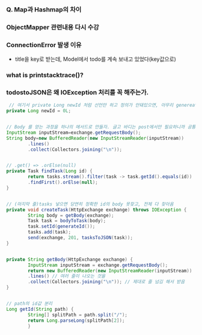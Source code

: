 ### Q. Map과 Hashmap의 차이

### ObjectMapper 관련내용 다시 수강

### ConnectionError 발생 이유

- title을 key로 받는데, Model에서 todo를 계속 보내고 있었다(key값으로)

### what is printstacktrace()?

### todostoJSON은 왜 IOException 처리를 꼭 해주는가.

```java
 // 여기서 private Long newId 처럼 선언만 하고 정의가 안돼있으면, 아무리 genereateId 해봤자 도루묵
private Long newId = 0L;


// Body 를 얻는 과정을 하나의 메서드로 만들자. 글고 바디는 post에서만 필요하니까 공통으로 뺄 필요가 없다.
InputStream inputStream=exchange.getRequestBody();
String body=new BufferedReader(new InputStreamReader(inputStream))
        .lines()
        .collect(Collectors.joining("\n"));


// .get() => .orElse(null)
private Task findTask(Long id) {
        return tasks.stream().filter(task -> task.getId().equals(id))
        .findFirst().orElse(null);
}


// (마지막 줄)tasks 넣으면 당연히 정확한 id의 body 못찾고, 전체 다 찾아옴
private void createTask(HttpExchange exchange) throws IOException {
        String body = getBody(exchange);
        Task task = bodyToTask(body);
        task.setId(generateId());
        tasks.add(task);
        send(exchange, 201, tasksToJSON(task));
}


private String getBody(HttpExchange exchange) {
        InputStream inputStream = exchange.getRequestBody();
        return new BufferedReader(new InputStreamReader(inputStream))
        .lines() // 여러 줄이 나오는 것을
        .collect(Collectors.joining("\n")); // 제대로 줄 넘김 해서 받음
}


// path의 id값 분리
Long getId(String path) {
        String[] splitPath = path.split("/");
        return Long.parseLong(splitPath[2]);
        }
```